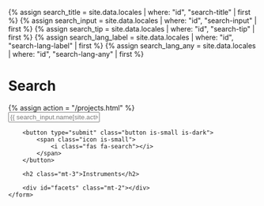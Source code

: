 
{% assign search_title = site.data.locales | where: "id", "search-title" | first %}
{% assign search_input = site.data.locales | where: "id", "search-input" | first %}
{% assign search_tip = site.data.locales | where: "id", "search-tip" | first %}
{% assign search_lang_label = site.data.locales | where: "id", "search-lang-label" | first %}
{% assign search_lang_any = site.data.locales | where: "id", "search-lang-any" | first %}

<h1>Search</h1>

<div id="website-search-form">
    {% assign action = "/projects.html" %}
    <form id="search-form" action="{{ action }}">
        <div class="field">
            <div class="control">
                <input id="website-search" class="input is-small" type="text" name="q" placeholder="{{ search_input.name[site.active_lang] }} ... ">
            </div>
        </div>

        <button type="submit" class="button is-small is-dark">
            <span class="icon is-small">
                <i class="fas fa-search"></i>
            </span>
        </button>

        <h2 class="mt-3">Instruments</h2>

        <div id="facets" class="mt-2"></div>
    </form>
</div>